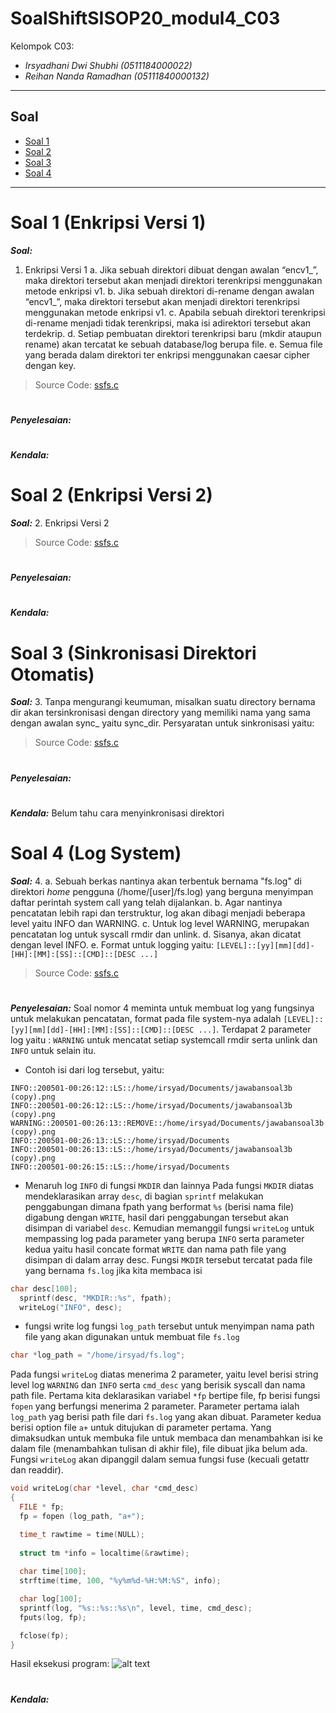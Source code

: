 # SoalShiftSISOP20_modul4_C03
Kelompok C03:
* _Irsyadhani Dwi Shubhi (0511184000022)_
* _Reihan Nanda Ramadhan (05111840000132)_

----------------------------------------------------------------
## Soal
* [Soal 1](#soal-1-enkripsi-versi-1)
* [Soal 2](#soal-1-enkripsi-versi-2)
* [Soal 3](#soal-3-sinkronisasi-direktori-otomatis)
* [Soal 4](#soal-4-log-system)
----------------------------------------------------------------
# Soal 1 (Enkripsi Versi 1)
   _**Soal:**_
   1. Enkripsi Versi 1
a. Jika sebuah direktori dibuat dengan awalan “encv1_”, maka direktori tersebut
akan menjadi direktori terenkripsi menggunakan metode enkripsi v1.
b. Jika sebuah direktori di-rename dengan awalan “encv1_”, maka direktori tersebut
akan menjadi direktori terenkripsi menggunakan metode enkripsi v1.
c. Apabila sebuah direktori terenkripsi di-rename menjadi tidak terenkripsi, maka isi
adirektori tersebut akan terdekrip.
d. Setiap pembuatan direktori terenkripsi baru (mkdir ataupun rename) akan
tercatat ke sebuah database/log berupa file.
e. Semua file yang berada dalam direktori ter enkripsi menggunakan caesar cipher
dengan key.
   > Source Code: [ssfs.c](https://github.com/irsyadhani22/SoalShiftSISOP20_modul4_C03/blob/master/ssfs.c)

#

_**Penyelesaian:**_

#
_**Kendala:**_
#
# Soal 2 (Enkripsi Versi 2)
   _**Soal:**_
   2. Enkripsi Versi 2
   > Source Code: [ssfs.c](https://github.com/irsyadhani22/SoalShiftSISOP20_modul4_C03/blob/master/ssfs.c)

#

_**Penyelesaian:**_

#
_**Kendala:**_
#
# Soal 3 (Sinkronisasi Direktori Otomatis)
   _**Soal:**_
   3. Tanpa mengurangi keumuman, misalkan suatu directory bernama dir akan tersinkronisasi dengan directory yang memiliki nama yang sama dengan awalan sync_ yaitu sync_dir. Persyaratan untuk sinkronisasi yaitu:

   > Source Code: [ssfs.c](https://github.com/irsyadhani22/SoalShiftSISOP20_modul4_C03/blob/master/ssfs.c)

#

_**Penyelesaian:**_

#
_**Kendala:**_
Belum tahu cara menyinkronisasi direktori
#
# Soal 4 (Log System)
   _**Soal:**_
4. a.	Sebuah berkas nantinya akan terbentuk bernama "fs.log" di direktori *home* pengguna (/home/[user]/fs.log) yang berguna menyimpan daftar perintah system call yang telah dijalankan.
b.	Agar nantinya pencatatan lebih rapi dan terstruktur, log akan dibagi menjadi beberapa level yaitu INFO dan WARNING.
c.	Untuk log level WARNING, merupakan pencatatan log untuk syscall rmdir dan unlink.
d.	Sisanya, akan dicatat dengan level INFO.
e.	Format untuk logging yaitu: ```[LEVEL]::[yy][mm][dd]-[HH]:[MM]:[SS]::[CMD]::[DESC ...]```

   > Source Code: [ssfs.c](https://github.com/irsyadhani22/SoalShiftSISOP20_modul4_C03/blob/master/ssfs.c)

#

_**Penyelesaian:**_
Soal nomor 4 meminta untuk membuat log yang fungsinya untuk melakukan pencatatan, format pada file system-nya adalah ```[LEVEL]::[yy][mm][dd]-[HH]:[MM]:[SS]::[CMD]::[DESC ...]```. Terdapat 2 parameter log yaitu : ```WARNING``` untuk mencatat setiap systemcall rmdir serta unlink dan ```INFO``` untuk selain itu.
* Contoh isi dari log tersebut, yaitu:
```
INFO::200501-00:26:12::LS::/home/irsyad/Documents/jawabansoal3b (copy).png
INFO::200501-00:26:12::LS::/home/irsyad/Documents/jawabansoal3b (copy).png
WARNING::200501-00:26:13::REMOVE::/home/irsyad/Documents/jawabansoal3b (copy).png
INFO::200501-00:26:13::LS::/home/irsyad/Documents
INFO::200501-00:26:13::LS::/home/irsyad/Documents/jawabansoal3b (copy).png
INFO::200501-00:26:15::LS::/home/irsyad/Documents
```
* Menaruh log ```INFO``` di fungsi ```MKDIR``` dan lainnya
Pada fungsi ```MKDIR``` diatas mendeklarasikan array ```desc```, di bagian ```sprintf``` melakukan penggabungan dimana fpath yang berformat ```%s``` (berisi nama file) digabung dengan ```WRITE```, hasil dari penggabungan tersebut akan disimpan di variabel ```desc```. Kemudian memanggil fungsi ```writeLog``` untuk mempassing log pada parameter yang berupa ```INFO``` serta parameter kedua yaitu hasil concate format ```WRITE``` dan nama path file yang disimpan di dalam array desc. Fungsi ```MKDIR``` tersebut tercatat pada file yang bernama ```fs.log``` jika kita membaca isi
```c
char desc[100];
  sprintf(desc, "MKDIR::%s", fpath);
  writeLog("INFO", desc);
```
* fungsi write log
fungsi ```log_path``` tersebut untuk menyimpan nama path file yang akan digunakan untuk membuat file ```fs.log```
```c
char *log_path = "/home/irsyad/fs.log";
```
Pada fungsi ```writeLog``` diatas menerima 2 parameter, yaitu level berisi string level log ```WARNING``` dan ```INFO``` serta ```cmd_desc``` yang berisik syscall dan nama path file. Pertama kita deklarasikan variabel ```*fp``` bertipe file, fp berisi fungsi ```fopen``` yang berfungsi menerima 2 parameter. Parameter pertama ialah ```log_path```  yag berisi path file dari ```fs.log``` yang akan dibuat. Parameter kedua berisi option file ```a+``` untuk ditujukan di parameter pertama. Yang dimaksudkan untuk membuka file untuk membaca dan menambahkan isi ke dalam file (menambahkan tulisan di akhir file), file dibuat jika belum ada. Fungsi ```writeLog``` akan dipanggil dalam semua fungsi fuse (kecuali getattr dan readdir). 
```c
void writeLog(char *level, char *cmd_desc)
{
  FILE * fp;
  fp = fopen (log_path, "a+");

  time_t rawtime = time(NULL);
  
  struct tm *info = localtime(&rawtime);
  
  char time[100];
  strftime(time, 100, "%y%m%d-%H:%M:%S", info);

  char log[100];
  sprintf(log, "%s::%s::%s\n", level, time, cmd_desc);
  fputs(log, fp);

  fclose(fp);
}
```
Hasil eksekusi program:
![alt text](https://github.com/irsyadhani22/SoalShiftSISOP20_modul4_C03/blob/master/gambar/soal4/soal4.png "Hasil Soal 4")
#
_**Kendala:**_
